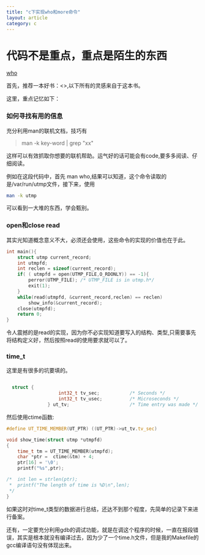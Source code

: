 ```yaml
---
title: "c下实现who和more命令"
layout: article
category: c 
---
```


# 代码不是重点，重点是陌生的东西

[who](!https://github.com/yuzibo/linux-programming/blob/master/unix_linux_programming/who1.c)

首先，推荐一本好书：<<understanding unix-linux programming>>,以下所有的灵感来自于这本书。

这里，重点记忆如下：

### 如何寻找有用的信息

充分利用man的联机文档，技巧有

> man -k key-word | grep "xx"

这样可以有效抓取你想要的联机帮助。运气好的话可能会有code,要多多阅读、仔细阅读。

例如在这段代码中，首先 man who,结果可以知道，这个命令读取的是/var/run/utmp文件，接下来，使用

```bash 
man -k utmp 
```

可以看到一大堆的东西，学会甄别。

### open和close read

其实光知道概念意义不大，必须还会使用，这些命令的实现的价值也在于此。

```c
int main(){
	struct utmp current_record;
	int	utmpfd;
	int	reclen = sizeof(current_record);
	if( ( utmpfd = open(UTMP_FILE,O_RDONLY)) == -1){
		perror(UTMP_FILE); /* UTMP_FILE is in utmp.h*/
		exit(1);
	}
	while(read(utmpfd, &current_record,reclen) == reclen)
		show_info(&current_record);
	close(utmpfd);
	return 0;
}
```
令人震撼的是read的实现，因为你不必实现知道要写入的结构、类型,只需要事先将结构定义好，然后按照read的使用要求就可以了。

### time_t 

这里是有很多的坑要填的。

```c

  struct {
                   int32_t tv_sec;           /* Seconds */
                   int32_t tv_usec;          /* Microseconds */
               } ut_tv;                      /* Time entry was made */
```

然后使用ctime函数:

```c
#define UT_TIME_MEMBER(UT_PTR) ((UT_PTR)->ut_tv.tv_sec)

void show_time(struct utmp *utmpfd)
{
	time_t tm = UT_TIME_MEMBER(utmpfd);
	char *ptr =  ctime(&tm) + 4;
	ptr[16] = '\0';
	printf("%s",ptr);

/*	int len = strlen(ptr);
 *	printf("The length of time is %D\n",len);
 */
}
```

如果这时对time_t类型的数据进行总结，还达不到那个程度，先简单的记录下来进行备案。

还有，一定要充分利用gdb的调试功能，就是在调这个程序的时候，一直在报段错误，其实是根本就没有编译过去，因为少了一个time.h文件，但是我的Makefile的gcc编译语句没有体现出来。
